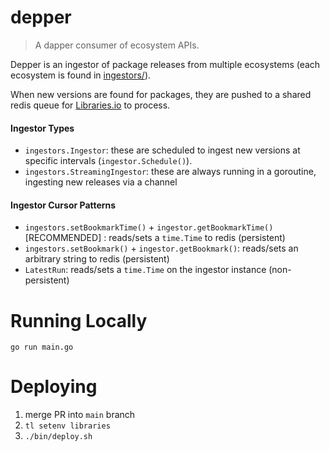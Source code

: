 # depper

> A dapper consumer of ecosystem APIs.

Depper is an ingestor of package releases from multiple ecosystems (each ecosystem is found in [ingestors/](ingestors/)).

When new versions are found for packages, they are pushed to a shared redis queue for [Libraries.io](https://libraries.io) to process.

#### Ingestor Types

* `ingestors.Ingestor`: these are scheduled to ingest new versions at specific intervals (`ingestor.Schedule()`).
* `ingestors.StreamingIngestor`: these are always running in a goroutine, ingesting new releases via a channel

#### Ingestor Cursor Patterns

* `ingestors.setBookmarkTime()` + `ingestor.getBookmarkTime()` [RECOMMENDED] : reads/sets a `time.Time` to redis (persistent)
* `ingestors.setBookmark()` + `ingestor.getBookmark()`: reads/sets an arbitrary string to redis (persistent)
* `LatestRun`: reads/sets a `time.Time` on the ingestor instance (non-persistent)

# Running Locally

`go run main.go`

# Deploying

1) merge PR into `main` branch
2) `tl setenv libraries`
3) `./bin/deploy.sh`
